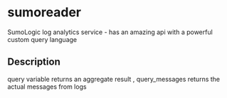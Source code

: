 # sumoreader
SumoLogic log analytics service - has an amazing api with a powerful custom query language


## Description

query variable returns an aggregate result , query_messages returns the actual messages from logs